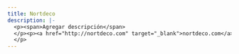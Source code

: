 ```yaml
---
title: Nortdeco
description: |-
  <p><span>Agregar descripción</span>
  </p><p><a href="http://nortdeco.com" target="_blank">nortdeco.com</a>
  </p>
---
```


